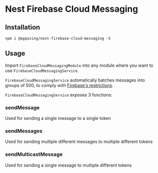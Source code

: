 # Nest Firebase Cloud Messaging

## Installation

`npm i @apposing/nest-firebase-cloud-messaging -S`

## Usage

Import `FirebaseCloudMessagingModule` into any module where you want to use `FirebaseCloudMessagingService`.

`FirebaseCloudMessagingService` automatically batches messages into groups of 500, to comply with [Firebase's restrictions](https://firebase.google.com/docs/cloud-messaging/send-message#send-messages-to-multiple-devices).

`FirebaseCloudMessagingService` exposes 3 functions:

### sendMessage

Used for sending a single message to a single token

### sendMessages

Used for sending multiple different messages to multiple different tokens

### sendMulticastMessage

Used for sending a single message to multiple different tokens
